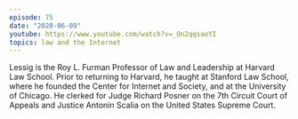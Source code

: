 ```yaml
---
episode: 75
date: "2020-06-09"
youtube: https://www.youtube.com/watch?v=_On2qqsaoYI
topics: law and the Internet
---
```

Lessig is the Roy L. Furman Professor of Law and Leadership at Harvard Law School. Prior to returning to Harvard, he taught at Stanford Law School, where he founded the Center for Internet and Society, and at the University of Chicago. He clerked for Judge Richard Posner on the 7th Circuit Court of Appeals and Justice Antonin Scalia on the United States Supreme Court.
